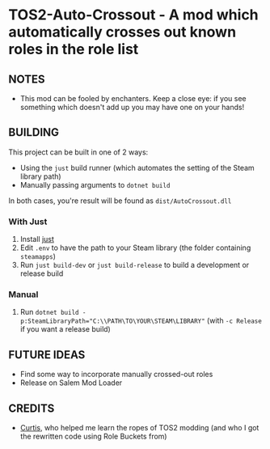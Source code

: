 # TOS2-Auto-Crossout - A mod which automatically crosses out known roles in the role list

## NOTES
- This mod can be fooled by enchanters. Keep a close eye: if you see something which doesn't add up you may have one on your hands!

## BUILDING
This project can be built in one of 2 ways:
- Using the `just` build runner (which automates the setting of the Steam library path)
- Manually passing arguments to `dotnet build`

In both cases, you're result will be found as `dist/AutoCrossout.dll`

### With Just
1. Install [just](https://github.com/casey/just)
2. Edit `.env` to have the path to your Steam library (the folder containing `steamapps`)
3. Run `just build-dev` or `just build-release` to build a development or release build

### Manual
1. Run `dotnet build -p:SteamLibraryPath="C:\\PATH\TO\YOUR\STEAM\LIBRARY"` (with `-c Release` if you want a release build)

## FUTURE IDEAS
- Find some way to incorporate manually crossed-out roles
- Release on Salem Mod Loader

## CREDITS
- [Curtis](github.com/Curtbot9000), who helped me learn the ropes of TOS2 modding (and who I got the rewritten code using Role Buckets from)
